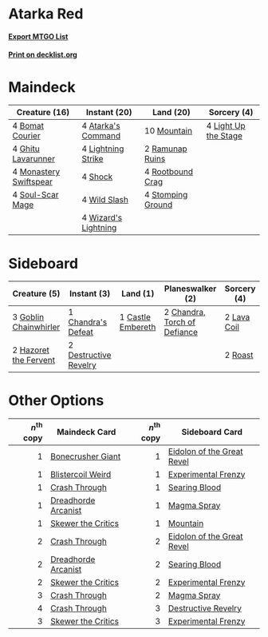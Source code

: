# Atarka Red

#### [Export MTGO List](../collection/Atarka%20Red/Atarka%20Red.txt)
#### [Print on decklist.org](http://decklist.org/?deckmain=4%09Atarka's%20Command%0A4%09Bomat%20Courier%0A4%09Ghitu%20Lavarunner%0A4%09Light%20Up%20the%20Stage%0A4%09Lightning%20Strike%0A4%09Monastery%20Swiftspear%0A10%09Mountain%0A2%09Ramunap%20Ruins%0A4%09Rootbound%20Crag%0A4%09Shock%0A4%09Soul-Scar%20Mage%0A4%09Stomping%20Ground%0A4%09Wild%20Slash%0A4%09Wizard's%20Lightning&deckside=1%09Castle%20Embereth%0A1%09Chandra's%20Defeat%0A2%09Chandra,%20Torch%20of%20Defiance%0A2%09Destructive%20Revelry%0A3%09Goblin%20Chainwhirler%0A2%09Hazoret%20the%20Fervent%0A2%09Lava%20Coil%0A2%09Roast)
# Maindeck

|                                          Creature (16)                                          |                                         Instant (20)                                          |                                         Land (20)                                          |                                          Sorcery (4)                                          |
|-------------------------------------------------------------------------------------------------|-----------------------------------------------------------------------------------------------|--------------------------------------------------------------------------------------------|-----------------------------------------------------------------------------------------------|
|4 [Bomat Courier](http://gatherer.wizards.com/Pages/Card/Details.aspx?multiverseid=417772)       |4 [Atarka's Command](http://gatherer.wizards.com/Pages/Card/Details.aspx?multiverseid=394502)  |10 [Mountain](http://gatherer.wizards.com/Pages/Card/Details.aspx?multiverseid=439859)      |4 [Light Up the Stage](http://gatherer.wizards.com/Pages/Card/Details.aspx?multiverseid=457251)|
|4 [Ghitu Lavarunner](http://gatherer.wizards.com/Pages/Card/Details.aspx?multiverseid=443015)    |4 [Lightning Strike](http://gatherer.wizards.com/Pages/Card/Details.aspx?multiverseid=383299)  |2 [Ramunap Ruins](http://gatherer.wizards.com/Pages/Card/Details.aspx?multiverseid=430870)  |                                                                                               |
|4 [Monastery Swiftspear](http://gatherer.wizards.com/Pages/Card/Details.aspx?multiverseid=438706)|4 [Shock](http://gatherer.wizards.com/Pages/Card/Details.aspx?multiverseid=129732)             |4 [Rootbound Crag](http://gatherer.wizards.com/Pages/Card/Details.aspx?multiverseid=420934) |                                                                                               |
|4 [Soul-Scar Mage](http://gatherer.wizards.com/Pages/Card/Details.aspx?multiverseid=426850)      |4 [Wild Slash](http://gatherer.wizards.com/Pages/Card/Details.aspx?multiverseid=391959)        |4 [Stomping Ground](http://gatherer.wizards.com/Pages/Card/Details.aspx?multiverseid=405110)|                                                                                               |
|                                                                                                 |4 [Wizard's Lightning](http://gatherer.wizards.com/Pages/Card/Details.aspx?multiverseid=443040)|                                                                                            |                                                                                               |


# Sideboard

|                                          Creature (5)                                          |                                          Instant (3)                                           |                                          Land (1)                                          |                                           Planeswalker (2)                                            |                                     Sorcery (4)                                      |
|------------------------------------------------------------------------------------------------|------------------------------------------------------------------------------------------------|--------------------------------------------------------------------------------------------|-------------------------------------------------------------------------------------------------------|--------------------------------------------------------------------------------------|
|3 [Goblin Chainwhirler](http://gatherer.wizards.com/Pages/Card/Details.aspx?multiverseid=443017)|1 [Chandra's Defeat](http://gatherer.wizards.com/Pages/Card/Details.aspx?multiverseid=430775)   |1 [Castle Embereth](http://gatherer.wizards.com/Pages/Card/Details.aspx?multiverseid=473201)|2 [Chandra, Torch of Defiance](http://gatherer.wizards.com/Pages/Card/Details.aspx?multiverseid=417683)|2 [Lava Coil](http://gatherer.wizards.com/Pages/Card/Details.aspx?multiverseid=452858)|
|2 [Hazoret the Fervent](http://gatherer.wizards.com/Pages/Card/Details.aspx?multiverseid=426838)|2 [Destructive Revelry](http://gatherer.wizards.com/Pages/Card/Details.aspx?multiverseid=373351)|                                                                                            |                                                                                                       |2 [Roast](http://gatherer.wizards.com/Pages/Card/Details.aspx?multiverseid=394667)    |


# Other Options

|*n*<sup>th</sup> copy|                                        Maindeck Card                                         |*n*<sup>th</sup> copy|                                           Sideboard Card                                            |
|--------------------:|----------------------------------------------------------------------------------------------|--------------------:|-----------------------------------------------------------------------------------------------------|
|                    1|[Bonecrusher Giant](http://gatherer.wizards.com/Pages/Card/Details.aspx?multiverseid=473077)  |                    1|[Eidolon of the Great Revel](http://gatherer.wizards.com/Pages/Card/Details.aspx?multiverseid=442117)|
|                    1|[Blistercoil Weird](http://gatherer.wizards.com/Pages/Card/Details.aspx?multiverseid=289222)  |                    1|[Experimental Frenzy](http://gatherer.wizards.com/Pages/Card/Details.aspx?multiverseid=452849)       |
|                    1|[Crash Through](http://gatherer.wizards.com/Pages/Card/Details.aspx?multiverseid=430777)      |                    1|[Searing Blood](http://gatherer.wizards.com/Pages/Card/Details.aspx?multiverseid=378483)             |
|                    1|[Dreadhorde Arcanist](http://gatherer.wizards.com/Pages/Card/Details.aspx?multiverseid=461052)|                    1|[Magma Spray](http://gatherer.wizards.com/Pages/Card/Details.aspx?multiverseid=426843)               |
|                    1|[Skewer the Critics](http://gatherer.wizards.com/Pages/Card/Details.aspx?multiverseid=457259) |                    1|[Mountain](http://gatherer.wizards.com/Pages/Card/Details.aspx?multiverseid=439859)                  |
|                    2|[Crash Through](http://gatherer.wizards.com/Pages/Card/Details.aspx?multiverseid=430777)      |                    2|[Eidolon of the Great Revel](http://gatherer.wizards.com/Pages/Card/Details.aspx?multiverseid=442117)|
|                    2|[Dreadhorde Arcanist](http://gatherer.wizards.com/Pages/Card/Details.aspx?multiverseid=461052)|                    2|[Searing Blood](http://gatherer.wizards.com/Pages/Card/Details.aspx?multiverseid=378483)             |
|                    2|[Skewer the Critics](http://gatherer.wizards.com/Pages/Card/Details.aspx?multiverseid=457259) |                    2|[Experimental Frenzy](http://gatherer.wizards.com/Pages/Card/Details.aspx?multiverseid=452849)       |
|                    3|[Crash Through](http://gatherer.wizards.com/Pages/Card/Details.aspx?multiverseid=430777)      |                    2|[Magma Spray](http://gatherer.wizards.com/Pages/Card/Details.aspx?multiverseid=426843)               |
|                    4|[Crash Through](http://gatherer.wizards.com/Pages/Card/Details.aspx?multiverseid=430777)      |                    3|[Destructive Revelry](http://gatherer.wizards.com/Pages/Card/Details.aspx?multiverseid=373351)       |
|                    3|[Skewer the Critics](http://gatherer.wizards.com/Pages/Card/Details.aspx?multiverseid=457259) |                    3|[Experimental Frenzy](http://gatherer.wizards.com/Pages/Card/Details.aspx?multiverseid=452849)       |

